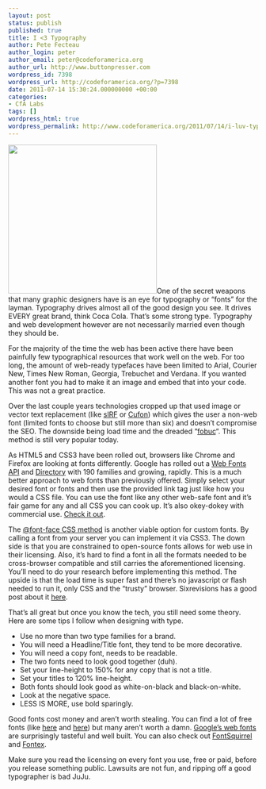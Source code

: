 ```yaml
---
layout: post
status: publish
published: true
title: I <3 Typography
author: Pete Fecteau
author_login: peter
author_email: peter@codeforamerica.org
author_url: http://www.buttonpresser.com
wordpress_id: 7398
wordpress_url: http://codeforamerica.org/?p=7398
date: 2011-07-14 15:30:24.000000000 +00:00
categories:
- CfA Labs
tags: []
wordpress_html: true
wordpress_permalink: http://www.codeforamerica.org/2011/07/14/i-luv-type/
---
```


<p><img alt="" class="alignleft size-full wp-image-7400" height="300" src="http://codeforamerica.org/wp-content/uploads/2011/07/typography.jpg" title="typography" width="300"/>One of the secret weapons that many graphic designers have is an eye for typography or “fonts” for the layman. Typography drives almost all of the good design you see. It drives EVERY great brand, think Coca Cola. That’s some strong type. Typography and web development however are not necessarily married even though they should be.</p>
<p>For the majority of the time the web has been active there have been painfully few typographical resources that work well on the web. For too long, the amount of web-ready typefaces have been limited to Arial, Courier New, Times New Roman, Georgia, Trebuchet and Verdana. If you wanted another font you had to make it an image and embed that into your code. This was not a great practice.</p>
<p>Over the last couple years technologies cropped up that used image or vector text replacement (like <a href="http://wiki.novemberborn.net/sifr/" target="_blank" title="sIFR">sIRF</a> or <a href="http://cufon.shoqolate.com/generate/" target="_blank" title="Cufon">Cufon</a>) which gives the user a non-web font (limited fonts to choose but still more than six) and doesn’t compromise the SEO. The downside being load time and the dreaded “<a href="http://www.google.com/url?sa=t&amp;source=web&amp;cd=1&amp;ved=0CCUQFjAA&amp;url=http%3A%2F%2Fwww.acronymgeek.com%2FFOBUC&amp;rct=j&amp;q=FOBUC&amp;ei=N9YcTtjrCI3egQftoLj2CQ&amp;usg=AFQjCNGhyOazasGin2pDr2m8BHhw3jBJWg&amp;cad=rja" target="_blank" title="FOBUC">fobuc</a>“. This method is still very popular today.</p>
<p>As HTML5 and CSS3 have been rolled out, browsers like Chrome and Firefox are looking at fonts differently. Google has rolled out a <a href="http://code.google.com/apis/webfonts/" target="_blank" title="Google Web Fonts API">Web Fonts API</a> and <a href="http://www.google.com/webfonts" target="_blank" title="Google Web Fonts Directory">Directory</a> with 190 families and growing, rapidly. This is a much better approach to web fonts than previously offered. Simply select your desired font or fonts and then use the provided link tag just like how you would a CSS file. You can use the font like any other web-safe font and it’s fair game for any and all CSS you can cook up. It’s also okey-dokey with commercial use. <a href="http://www.google.com/webfonts" target="_blank" title="Google Web Fonts Directory">Check it out</a>.</p>
<p>The <a href="http://www.css3.info/preview/web-fonts-with-font-face/" target="_blank" title="@font-face">@font-face CSS method</a> is another viable option for custom fonts. By calling a font from your server you can implement it via CSS3. The down side is that you are constrained to open-source fonts allows for web use in their licensing. Also, it’s hard to find a font in all the formats needed to be cross-browser compatible and still carries the aforementioned licensing. You’ll need to do your research before implementing this method. The upside is that the load time is super fast and there’s no javascript or flash needed to run it, only CSS and the “trusty” browser. Sixrevisions has a good post about it <a href="http://sixrevisions.com/css/font-face-guide/" target="_blank" title="SixRevisions">here</a>.</p>
<p>That’s all great but once you know the tech, you still need some theory. Here are some tips I follow when designing with type.</p>
<ul>
<li>Use no more than two type families for a brand.</li>
<li>You will need a Headline/Title font, they tend to be more decorative.</li>
<li>You will need a copy font, needs to be readable.</li>
<li>The two fonts need to look good together (duh).</li>
<li>Set your line-height to 150% for any copy that is not a title.</li>
<li>Set your titles to 120% line-height.</li>
<li>Both fonts should look good as white-on-black and black-on-white.</li>
<li>Look at the negative space.</li>
<li>LESS IS MORE, use bold sparingly.</li>
</ul>
<p>Good fonts cost money and aren’t worth stealing. You can find a lot of free fonts (like <a href="http://www.dafont.com">here</a> and <a href="http://www.1001freefonts.com/">here</a>) but many aren’t worth a damn. <a href="http://www.google.com/webfonts">Google’s web fonts</a> are surprisingly tasteful and well built. You can also check out <a href="http://www.fontsquirrel.com/" target="_blank" title="FontSquirrel">FontSquirrel</a> and <a href="http://www.fontex.org/" target="_blank" title="Fontex">Fontex</a>.</p>
<p>Make sure you read the licensing on every font you use, free or paid, before you release something public. Lawsuits are not fun, and ripping off a good typographer is bad JuJu.</p>

